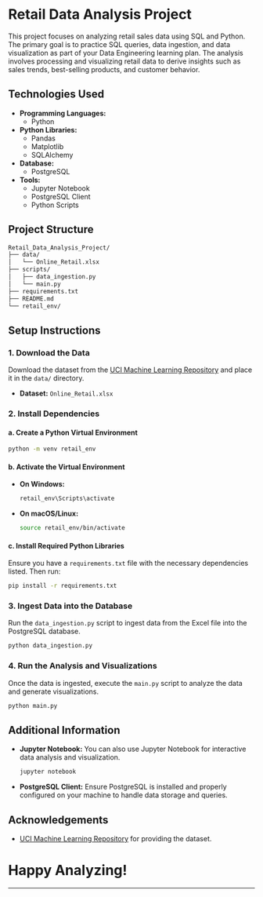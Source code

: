 # Retail Data Analysis Project

This project focuses on analyzing retail sales data using SQL and Python. The primary goal is to practice SQL queries, data ingestion, and data visualization as part of your Data Engineering learning plan. The analysis involves processing and visualizing retail data to derive insights such as sales trends, best-selling products, and customer behavior.

## Technologies Used

- **Programming Languages:**
  - Python
- **Python Libraries:**
  - Pandas
  - Matplotlib
  - SQLAlchemy
- **Database:**
  - PostgreSQL
- **Tools:**
  - Jupyter Notebook
  - PostgreSQL Client
  - Python Scripts

## Project Structure

```bash
Retail_Data_Analysis_Project/
├── data/
│   └── Online_Retail.xlsx
├── scripts/
│   ├── data_ingestion.py
│   └── main.py
├── requirements.txt
├── README.md
└── retail_env/
```

## Setup Instructions

### 1. Download the Data

Download the dataset from the [UCI Machine Learning Repository](https://archive.ics.uci.edu/dataset/352/online+retail) and place it in the `data/` directory.

- **Dataset:** `Online_Retail.xlsx`

### 2. Install Dependencies

#### a. Create a Python Virtual Environment

```bash
python -m venv retail_env
```

#### b. Activate the Virtual Environment

- **On Windows:**

  ```bash
  retail_env\Scripts\activate
  ```

- **On macOS/Linux:**

  ```bash
  source retail_env/bin/activate
  ```

#### c. Install Required Python Libraries

Ensure you have a `requirements.txt` file with the necessary dependencies listed. Then run:

```bash
pip install -r requirements.txt
```

### 3. Ingest Data into the Database

Run the `data_ingestion.py` script to ingest data from the Excel file into the PostgreSQL database.

```bash
python data_ingestion.py
```

### 4. Run the Analysis and Visualizations

Once the data is ingested, execute the `main.py` script to analyze the data and generate visualizations.

```bash
python main.py
```

## Additional Information

- **Jupyter Notebook:** You can also use Jupyter Notebook for interactive data analysis and visualization.

  ```bash
  jupyter notebook
  ```

- **PostgreSQL Client:** Ensure PostgreSQL is installed and properly configured on your machine to handle data storage and queries.

## Acknowledgements

- [UCI Machine Learning Repository](https://archive.ics.uci.edu/dataset/352/online+retail) for providing the dataset.

# Happy Analyzing!

---

